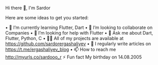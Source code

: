 Hi there 👋, I'm Sardor

Here are some ideas to get you started:

• 🌱 I’m currently learning Flutter, Dart
• 👯 I’m looking to collaborate on Companies
• 🤝 I’m looking for help with Flutter
• 💬 Ask me about Dart, Flutter, Python, C
• 👨‍💻 All of my projects are available at https://github.com/sardorergashaliyev
• 📝 I regularly write articles on https://t.me/ergashaliyev_blog
• 📫 How to reach me http://myurls.co/sardooo_r
⚡ Fun fact My birthday on 14.08.2005

